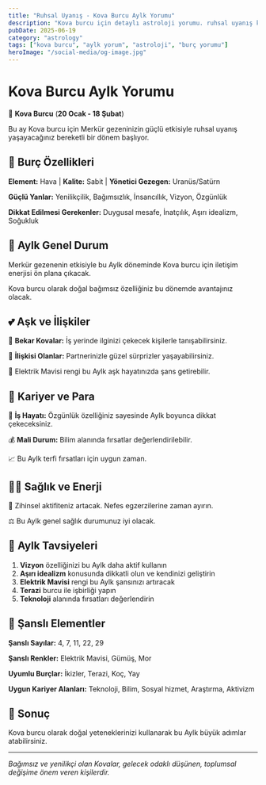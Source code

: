 ```yaml
---
title: "Ruhsal Uyanış - Kova Burcu Aylk Yorumu"
description: "Kova burcu için detaylı astroloji yorumu. ruhsal uyanış konusunda rehberlik."
pubDate: 2025-06-19
category: "astrology"
tags: ["kova burcu", "aylk yorum", "astroloji", "burç yorumu"]
heroImage: "/social-media/og-image.jpg"
---
```


# Kova Burcu Aylk Yorumu

🏺 **Kova Burcu** (**20 Ocak - 18 Şubat**)

Bu ay Kova burcu için Merkür gezeninizin güçlü etkisiyle ruhsal uyanış yaşayacağınız bereketli bir dönem başlıyor.

## 🌟 Burç Özellikleri

**Element:** Hava | **Kalite:** Sabit | **Yönetici Gezegen:** Uranüs/Satürn

**Güçlü Yanlar:** Yenilikçilik, Bağımsızlık, İnsancıllık, Vizyon, Özgünlük

**Dikkat Edilmesi Gerekenler:** Duygusal mesafe, İnatçılık, Aşırı idealizm, Soğukluk

## 💫 Aylk Genel Durum

Merkür gezenenin etkisiyle bu Aylk döneminde Kova burcu için iletişim enerjisi ön plana çıkacak.

Kova burcu olarak doğal bağımsız özelliğiniz bu dönemde avantajınız olacak.

## 💕 Aşk ve İlişkiler

💖 **Bekar Kovalar:** İş yerinde ilginizi çekecek kişilerle tanışabilirsiniz.

💑 **İlişkisi Olanlar:** Partnerinizle güzel sürprizler yaşayabilirsiniz.

🌹 Elektrik Mavisi rengi bu Aylk aşk hayatınızda şans getirebilir.

## 💼 Kariyer ve Para

🚀 **İş Hayatı:** Özgünlük özelliğiniz sayesinde Aylk boyunca dikkat çekeceksiniz.

💰 **Mali Durum:** Bilim alanında fırsatlar değerlendirilebilir.

📈 Bu Aylk terfi fırsatları için uygun zaman.

## 🏃‍♀️ Sağlık ve Enerji

💨 Zihinsel aktifiteniz artacak. Nefes egzerzilerine zaman ayırın.

⚖️ Bu Aylk genel sağlık durumunuz iyi olacak.

## 🎯 Aylk Tavsiyeleri

1. **Vizyon** özelliğinizi bu Aylk daha aktif kullanın
2. **Aşırı idealizm** konusunda dikkatli olun ve kendinizi geliştirin
3. **Elektrik Mavisi** rengi bu Aylk şansınızı artıracak
4. **Terazi** burcu ile işbirliği yapın
5. **Teknoloji** alanında fırsatları değerlendirin

## 🔮 Şanslı Elementler

**Şanslı Sayılar:** 4, 7, 11, 22, 29

**Şanslı Renkler:** Elektrik Mavisi, Gümüş, Mor

**Uyumlu Burçlar:** İkizler, Terazi, Koç, Yay

**Uygun Kariyer Alanları:** Teknoloji, Bilim, Sosyal hizmet, Araştırma, Aktivizm

## 💫 Sonuç

Kova burcu olarak doğal yeteneklerinizi kullanarak bu Aylk büyük adımlar atabilirsiniz.

---

*Bağımsız ve yenilikçi olan Kovalar, gelecek odaklı düşünen, toplumsal değişime önem veren kişilerdir.*
